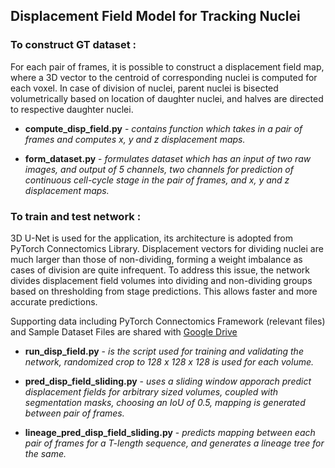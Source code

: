 ## Displacement Field Model for Tracking Nuclei

### To construct GT dataset :

For each pair of frames, it is possible to construct a displacement field map, where a 3D vector to the centroid of corresponding nuclei is computed for each voxel. In case of division of nuclei, parent nuclei is bisected volumetrically based on location of daughter nuclei, and halves are directed to respective daughter nuclei.

* **compute_disp_field.py** -  _contains function which takes in a pair of frames and computes x, y and z displacement maps._

* **form_dataset.py** - _formulates dataset which has an input of two raw images, and output of 5 channels, two channels for prediction of continuous cell-cycle stage in the pair of frames, and x, y and z displacement maps._

### To train and test network : 

3D U-Net is used for the application, its architecture is adopted from PyTorch Connectomics Library. Displacement vectors for dividing nuclei are much larger than those of non-dividing, forming a weight imbalance as cases of division are quite infrequent. To address this issue, the network divides displacement field volumes into dividing and non-dividing groups based on thresholding from stage predictions. This allows faster and more accurate predictions. 

Supporting data including PyTorch Connectomics Framework (relevant files) and Sample Dataset Files are shared with [Google Drive](https://drive.google.com/drive/u/0/folders/1jBm7_1DwP4E9U5cdcKwdxJOmTYhUifXs)

* **run_disp_field.py** -  _is the script used for training and validating the network, randomized crop to 128 x 128 x 128 is used for each volume._

* **pred_disp_field_sliding.py** - _uses a sliding window apporach predict displacement fields for arbitrary sized volumes, coupled with segmentation masks, choosing an IoU of 0.5, mapping is generated between pair of frames._

* **lineage_pred_disp_field_sliding.py** - _predicts mapping between each pair of frames for a T-length sequence, and generates a lineage tree for the same._

